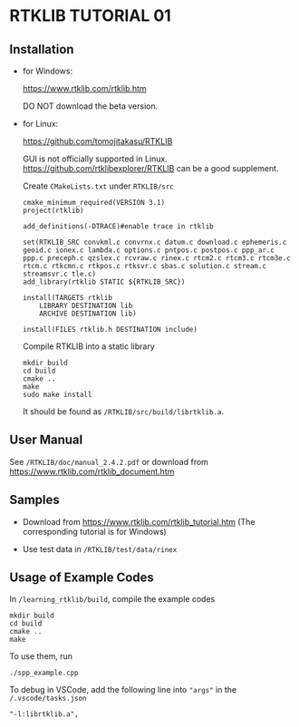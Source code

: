 # RTKLIB TUTORIAL 01

## Installation

* for Windows:

    <https://www.rtklib.com/rtklib.htm>

    DO NOT download the beta version.


* for Linux:

    <https://github.com/tomojitakasu/RTKLIB>

    GUI is not officially supported in Linux. <https://github.com/rtklibexplorer/RTKLIB> can be a good supplement.

    Create `CMakeLists.txt` under `RTKLIB/src`

    ```
    cmake_minimum_required(VERSION 3.1)
    project(rtklib)

    add_definitions(-DTRACE)#enable trace in rtklib

    set(RTKLIB_SRC convkml.c convrnx.c datum.c download.c ephemeris.c geoid.c ionex.c lambda.c options.c pntpos.c postpos.c ppp_ar.c ppp.c preceph.c qzslex.c rcvraw.c rinex.c rtcm2.c rtcm3.c rtcm3e.c rtcm.c rtkcmn.c rtkpos.c rtksvr.c sbas.c solution.c stream.c streamsvr.c tle.c)
    add_library(rtklib STATIC ${RTKLIB_SRC})

    install(TARGETS rtklib
        LIBRARY DESTINATION lib
        ARCHIVE DESTINATION lib)

    install(FILES rtklib.h DESTINATION include)
    ```
    
    Compile RTKLIB into a static library

    ```
    mkdir build
    cd build
    cmake ..
    make
    sudo make install
    ```
    
    It should be found as `/RTKLIB/src/build/librtklib.a`.


## User Manual

See `/RTKLIB/doc/manual_2.4.2.pdf` or download from <https://www.rtklib.com/rtklib_document.htm>


## Samples

* Download from <https://www.rtklib.com/rtklib_tutorial.htm> (The corresponding tutorial is for Windows)

* Use test data in `/RTKLIB/test/data/rinex`


## Usage of Example Codes

In `/learning_rtklib/build`, compile the example codes
```
mkdir build
cd build
cmake ..
make
```

To use them, run
```
./spp_example.cpp
```

To debug in VSCode, add the following line into `"args"` in the `/.vscode/tasks.json`
```
"-l:librtklib.a",
```